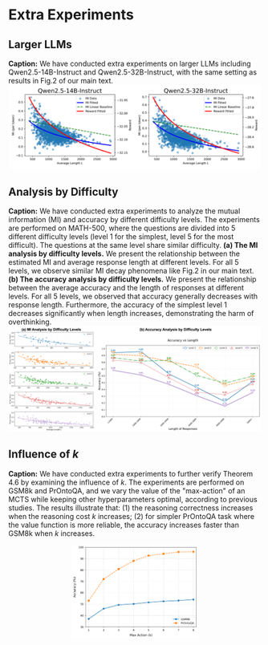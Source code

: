 # Extra Experiments

## Larger LLMs
**Caption:** We have conducted extra experiments on larger LLMs including Qwen2.5-14B-Instruct and Qwen2.5-32B-Instruct, with the same setting as results in Fig.2 of our main text. 
<img src="Larger-LLMs/larger-llms.png" alt="larger-llms" />
## Analysis by Difficulty
**Caption:** We have conducted extra experiments to analyze the mutual information (MI) and accuracy by different difficulty levels. The experiments are performed on MATH-500, where the questions are divided into 5 different difficulty levels (level 1 for the simplest, level 5 for the most difficult). The questions at the same level share similar difficulty. 
**(a) The MI analysis by difficulty levels.** We present the relationship between the estimated MI and average response length at different levels. For all 5 levels, we observe similar MI decay phenomena like Fig.2 in our main text. 
**(b) The accuracy analysis by difficulty levels.** We present the relationship between the average accuracy and the length of responses at different levels. For all 5 levels, we observed that accuracy generally decreases with response length. Furthermore, the accuracy of the simplest level 1 decreases significantly when length increases, demonstrating the harm of overthinking. 
<img src="Analysis-by-Difficulty/analysis-by-difficulty.png" alt="analysis-by-difficulty" />

## Influence of $k$
**Caption:** We have conducted extra experiments to further verify Theorem 4.6 by examining the influence of $k$. The experiments are performed on GSM8k and PrOntoQA, and we vary the value of the "max-action" of an MCTS while keeping other hyperparameters optimal, according to previous studies. The results illustrate that: (1) the reasoning correctness increases when the reasoning cost $k$ increases; (2) for simpler PrOntoQA task where the value function is more reliable, the accuracy increases faster than GSM8k when $k$ increases. 
<div align="center">
<img src="Influence-of-k/influence-of-k.png" alt="influence-of-k" style="width: 50%;"/>
</div>
